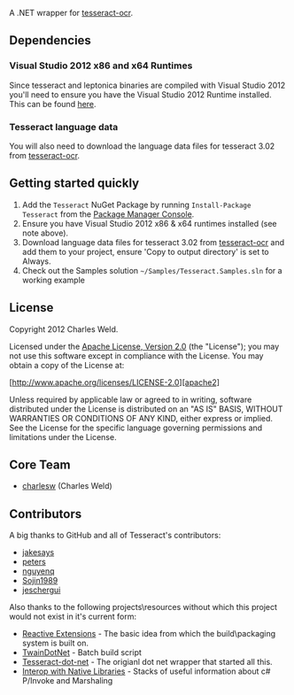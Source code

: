 A .NET wrapper for [tesseract-ocr](http://code.google.com/p/tesseract-ocr/).

## Dependencies

### Visual Studio 2012 x86 and x64 Runtimes 

Since tesseract and leptonica binaries are compiled with Visual Studio 2012 you'll need to ensure you have the 
Visual Studio 2012 Runtime installed. This can be found [here](http://www.microsoft.com/en-us/download/details.aspx?id=30679).

### Tesseract language data

You will also need to download the language data files for tesseract 3.02 from [tesseract-ocr].

## Getting started quickly

1. Add the ``Tesseract`` NuGet Package by running ``Install-Package Tesseract`` from the [Package Manager Console](http://docs.nuget.org/docs/start-here/using-the-package-manager-console).
2. Ensure you have Visual Studio 2012 x86 & x64 runtimes installed (see note above).
3. Download language data files for tesseract 3.02 from [tesseract-ocr] and add them to your project, 
   ensure 'Copy to output directory' is set to Always.
4. Check out the Samples solution ``~/Samples/Tesseract.Samples.sln`` for a working example

## License

Copyright 2012 Charles Weld.

Licensed under the [Apache License, Version 2.0][apache2] (the "License"); you
may not use this software except in compliance with the License. You may obtain
a copy of the License at:

[http://www.apache.org/licenses/LICENSE-2.0][apache2]

Unless required by applicable law or agreed to in writing, software distributed
under the License is distributed on an "AS IS" BASIS, WITHOUT WARRANTIES OR
CONDITIONS OF ANY KIND, either express or implied. See the License for the
specific language governing permissions and limitations under the License.

## Core Team

* [charlesw](https://github.com/charlesw) (Charles Weld)

## Contributors

A big thanks to GitHub and all of Tesseract's contributors:

* [jakesays](https://github.com/jakesays)
* [peters](https://github.com/peters)
* [nguyenq](https://github.com/nguyenq)
* [Sojin1989](https://github.com/Sojin1989)
* [jeschergui](https://github.com/jeschergui)

Also thanks to the following projects\resources without which this project would not exist in it's current form:

* [Reactive Extensions](http://rx.codeplex.com/) - The basic idea from which the build\packaging system is built on.
* [TwainDotNet](https://github.com/tmyroadctfig/twaindotnet) - Batch build script
* [Tesseract-dot-net](https://code.google.com/p/tesseractdotnet) - The origianl dot net wrapper that started all this.
* [Interop with Native Libraries](http://www.mono-project.com/Interop_with_Native_Libraries) - Stacks of useful information about c# P/Invoke and Marshaling

[apache2]: http://www.apache.org/licenses/LICENSE-2.0
[tesseract-ocr]: http://code.google.com/p/tesseract-ocr